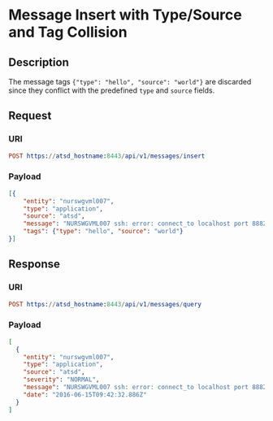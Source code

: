 # Message Insert with Type/Source and Tag Collision

## Description

The message tags `{"type": "hello", "source": "world"}` are discarded since they conflict with the predefined `type` and `source` fields.

## Request

### URI
```elm
POST https://atsd_hostname:8443/api/v1/messages/insert
```
### Payload
```json
[{
    "entity": "nurswgvml007",
    "type": "application",
    "source": "atsd",
    "message": "NURSWGVML007 ssh: error: connect_to localhost port 8882: failed.",
    "tags": {"type": "hello", "source": "world"}
}]
```

## Response

### URI
```elm
POST https://atsd_hostname:8443/api/v1/messages/query
```
### Payload
```json
[
  {
    "entity": "nurswgvml007",
    "type": "application",
    "source": "atsd",
    "severity": "NORMAL",
    "message": "NURSWGVML007 ssh: error: connect_to localhost port 8882: failed.",
    "date": "2016-06-15T09:42:32.886Z"
  }
]
```
